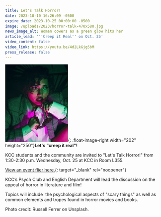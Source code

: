 ```yaml
---
title: Let's Talk Horror!
date: 2023-10-10 16:26:09 -0500
expire_date: 2023-10-25 00:00:00 -0500
image: /uploads/2023/horror-talk-470x580.jpg
news_image_alt: Woman cowers as a green glow hits her
article_lead: '''Creep it Real'' on Oct. 25'
video_content: false
video_link: https://youtu.be/4d2LkGjg5bM
press_release: false
---
```

![](/uploads/2023/horror-talk-202x250.jpg){: .float-image-right width="202" height="250"}**Let's "creep it real"!**

KCC students and the community are invited to "Let's Talk Horror!" from 1:30-2:30 p.m. Wednesday, Oct. 25 at KCC in Room L355.

[View an event flier here.](/uploads/2023/Lets-Talk-Horror-10-25-2023-flier.pdf){: target="_blank" rel="noopener"}

KCC’s Psych Club and English Department will lead the discussion on the appeal of horror in literature and film!

Topics will include&nbsp; the psychological aspects of "scary things" as well as common elements and tropes found in horror movies and books.

Photo credit: Russell Ferrer on Unsplash.
